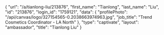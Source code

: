 {
    "url": "\/a\/tianlong-liu\/213876",
    "first_name": "Tianlong",
    "last_name": "Liu",
    "id": "213876",
    "login_id": "1759121",
    "data": {
        "profilePhoto": "\/api\/canvas\/logo\/327154565-0.2038663974963.jpg",
        "job_title": "Trend Cosmetics Coordinator - LA North"
    },
    "type": "captivate",
    "layout": "ambassador",
    "title": "Tianlong Liu"
}